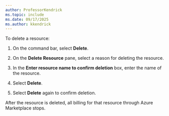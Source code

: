 ```yaml
---
author: ProfessorKendrick
ms.topic: include
ms.date: 09/17/2025
ms.author: kkendrick
---
```


To delete a resource:

1. On the command bar, select **Delete**.

1. On the **Delete Resource** pane, select a reason for deleting the resource.

1. In the **Enter resource name to confirm deletion** box, enter the name of the resource.

1. Select **Delete**.

1. Select **Delete** again to confirm deletion.

After the resource is deleted, all billing for that resource through Azure Marketplace stops.
